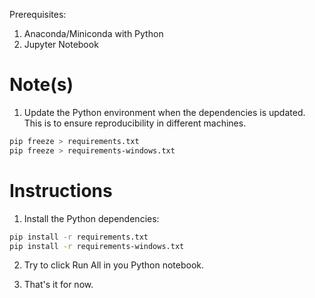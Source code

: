 

Prerequisites:
1. Anaconda/Miniconda with Python
2. Jupyter Notebook

# Note(s)
1. Update the Python environment when the dependencies is updated. This is to ensure reproducibility in different machines.
```bash
pip freeze > requirements.txt
pip freeze > requirements-windows.txt
```


# Instructions
1. Install the Python dependencies:

```bash
pip install -r requirements.txt
pip install -r requirements-windows.txt
```

2. Try to click Run All in you Python notebook.

3. That's it for now.